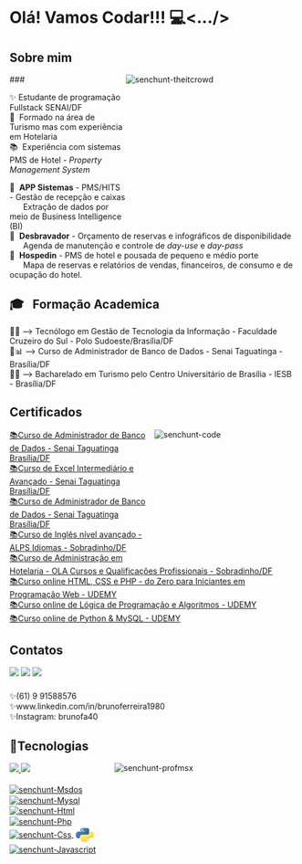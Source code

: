 
# Olá! Vamos Codar!!! 💻<.../>

###
<h2 align="left">Sobre mim</h2>
 <img align="right" alt="senchunt-theitcrowd" height="260" width="300" 
    src="https://github.com/user-attachments/assets/20a45950-943e-4166-a426-9f9cfc913b99">
###

<p align="left">✨ Estudante de programação Fullstack SENAI/DF <br>
  🎯&nbsp Formado na área de Turismo mas com experiência em Hotelaria <br>
  📚&nbsp Experiência com sistemas PMS de Hotel - <i>Property Management System</i></p>
  🎲&nbsp <b>APP Sistemas</b> - PMS/HITS - Gestão de recepção e caixas<br>
  &nbsp &nbsp &nbsp Extração de dados por meio de Business Intelligence (BI)<br>
  🎲&nbsp <b>Desbravador</b> - Orçamento de reservas e infográficos de disponibilidade<br>
  &nbsp &nbsp &nbsp Agenda de manutenção e controle de <i>day-use</i> e <i>day-pass</i><br>
  🎲&nbsp <b>Hospedin</b> - PMS de hotel e pousada de pequeno e médio porte<br>
  &nbsp &nbsp &nbsp Mapa de reservas e relatórios de vendas, financeiros, de consumo e de ocupação do hotel.</p>

###
<h2>🎓 &nbsp Formação Academica</h2>

🧑‍🎓 --> Tecnólogo em Gestão de Tecnologia da Informação - Faculdade Cruzeiro do Sul - Polo Sudoeste/Brasília/DF<br>
🎲📊 --> Curso de Administrador de Banco de Dados - Senai Taguatinga - Brasília/DF<br>
🧑‍🎓 --> Bacharelado em Turismo pelo Centro Universitário de Brasília - IESB - Brasília/DF <br>
###
<h2 align="left">Certificados</h2>
<img align="right" alt="senchunt-code" height="230" width="250" 
    src="https://github.com/user-attachments/assets/8448368d-236a-4d55-ad42-00cd0a1d6fa1">
    
<div align="left">
  <a href="" target="_blank">
    📚Curso de Administrador de Banco de Dados - Senai Taguatinga Brasília/DF<br>
  </a>
 <a href="" target="_blank">
    📚Curso de Excel Intermediário e Avançado - Senai Taguatinga Brasília/DF<br>
  </a>
   <a href="" target="_blank">
    📚Curso de Administrador de Banco de Dados - Senai Taguatinga Brasília/DF<br>
  </a>
   <a href="" target="_blank">
    📚Curso de Inglês nível avançado - ALPS Idiomas - Sobradinho/DF<br>
  </a>
    <a href="" target="_blank">
    📚Curso de Administração em Hotelaria - OLA Cursos e Qualificações Profissionais - Sobradinho/DF<br>
    </a>
     <a href="" target="_blank">
    📚Curso online HTML, CSS e PHP - do Zero para Iniciantes em Programação Web - UDEMY<br>
    </a>
     <a href="" target="_blank">
    📚Curso online de Lógica de Programação e Algoritmos - UDEMY<br>
    </a>
    <a href="" target="_blank">
    📚Curso online de Python & MySQL - UDEMY<br>
    </a>
   
 </div>

###


<h2 align="left">Contatos</h2>

<div>
  <a href="https://web.whatsapp.com/" target="-blank"><img src="https://img.shields.io/badge/WhatsApp-25D366?style=for-the-badge&logo=whatsapp&logoColor=white" target="_blank"></a>
  <a href="https://login.live.com/" target="-blank"><img src="https://img.shields.io/badge/Microsoft_Outlook-0078D4?style=for-the-badge&logo=microsoft-outlook&logoColor=white"></a>
  <a href="https://mail.google.com/mail/" target="-blank"><img src="https://img.shields.io/badge/Gmail-D14836?style=for-the-badge&logo=gmail&logoColor=white"></a> 
  </div>
  
###

<div align="left">
  <a target="_blank">
    ✨(61) 9 91588576
  </a><br>
  <a target="_blank">
    ✨www.linkedin.com/in/brunoferreira1980
  </a><br>
  <a target="_blank">
    ✨Instagram: brunofa40
  </a><br>

</div>

###


<h2 align="left">🚀Tecnologias</h2>
 <img align="right" alt="senchunt-profmsx" height="230" width="320" 
    src="https://github.com/user-attachments/assets/7782ae6f-6b95-467c-97c0-f91afb9b309e">
<div>
  <a href="https://beacons.ai/Senchunt">
    <img height="180em" src="https://github-readme-stats.vercel.app/api?username=Senchunt&show_icons=true&theme=dark&include_all_commits-true&count_private-true"/>
    <img height="180em" src="https://github-readme-stats.vercel.app/api/top-langs/?username=Senchunt&layout=compact&langs_count=16&theme=dark"/>

</div>

<div style="display: inline_block"><br>
  <img align="center" alt="senchunt-Msdos" height="30" width="40"
    src="https://cdn.jsdelivr.net/gh/devicons/devicon@latest/icons/msdos/msdos-original.svg">  
  <img align="center" alt="senchunt-Mysql" height="30" width="40"
    src="https://cdn.jsdelivr.net/gh/devicons/devicon@latest/icons/mysql/mysql-original.svg">
 <img align="center" alt="senchunt-Html" height="30" width="40"
    src="https://cdn.jsdelivr.net/gh/devicons/devicon@latest/icons/html5/html5-original.svg">
 <img align="center" alt="senchunt-Php" height="30" width="40"
    src="https://cdn.jsdelivr.net/gh/devicons/devicon@latest/icons/php/php-original.svg">
 <img align="center" alt="senchunt-Css" height="30" width="40"
    src="https://cdn.jsdelivr.net/gh/devicons/devicon@latest/icons/css3/css3-original.svg">
 <img align="center" alt="senchunt-Python" height="30" width="40"
    src="https://raw.githubusercontent.com/devicons/devicon/master/icons/python/python-original.svg">
 <img align="center" alt="senchunt-Javascript" height="30" width="40"
    src="https://cdn.jsdelivr.net/gh/devicons/devicon@latest/icons/javascript/javascript-original.svg">
   
</div>



</div>
